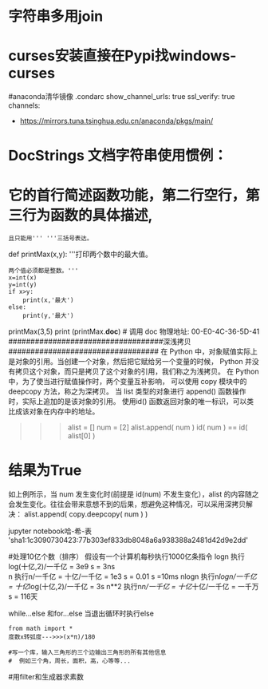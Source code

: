 # 字符串多用join
# curses安装直接在Pypi找windows-curses
#anaconda清华镜像 .condarc
show_channel_urls: true
ssl_verify: true
channels:
  - https://mirrors.tuna.tsinghua.edu.cn/anaconda/pkgs/main/

# DocStrings 文档字符串使用惯例：
# 它的首行简述函数功能，第二行空行，第三行为函数的具体描述,
    且只能用''' '''三括号表达。
def printMax(x,y):
    '''打印两个数中的最大值。
    
    两个值必须都是整数。'''
    x=int(x)
    y=int(y)
    if x>y:
        print(x,'最大')
    else:
        print(y,'最大')
        
printMax(3,5)
print (printMax.__doc__) # 调用 doc
物理地址: ‎00-E0-4C-36-5D-41
###################################深浅拷贝##################################
在 Python 中，对象赋值实际上是对象的引用。当创建一个对象，然后把它赋给另一个变量的时候，
    Python 并没有拷贝这个对象，而只是拷贝了这个对象的引用，我们称之为浅拷贝。
在 Python 中，为了使当进行赋值操作时，两个变量互补影响，
    可以使用 copy 模块中的 deepcopy 方法，称之为深拷贝。
当 list 类型的对象进行 append() 函数操作时，实际上追加的是该对象的引用。
    使用id() 函数返回对象的唯一标识，可以类比成该对象在内存中的地址。
>>>alist = []
>>> num = [2]
>>> alist.append( num )
>>> id( num ) == id( alist[0] )
# 结果为True
如上例所示，当 num 发生变化时(前提是 id(num) 不发生变化），alist 的内容随之会发生变化。往往会带来意想不到的后果，想避免这种情况，可以采用深拷贝解决：
alist.append( copy.deepcopy( num ) )

jupyter notebook哈-希-表   'sha1:1c3090730423:77b303ef833db8048a6a938388a2481d42d9e2dd'
    
#处理10亿个数（排序）
    假设有一个计算机每秒执行1000亿条指令
    logn    执行log(十亿,2)/一千亿                         = 3e9 s = 3ns   
    n       执行n/一千亿 = 十亿/一千亿                     = 1e3 s = 0.01 s =10ms
    nlogn   执行n*logn/一千亿 = 十亿*log(十亿,2)/一千亿    = 3s
    n**2    执行n*n/一千亿 = 十亿*十亿/一千亿              = 一千万 s = 116天

while...else 和for...else
    当退出循环时执行else

    from math import *
    度数x转弧度--->>>(x*π)/180

    #写一个库，输入三角形的三个边输出三角形的所有其他信息
    #  例如三个角，周长，面积，高，心等等...
 #用filter和生成器求素数